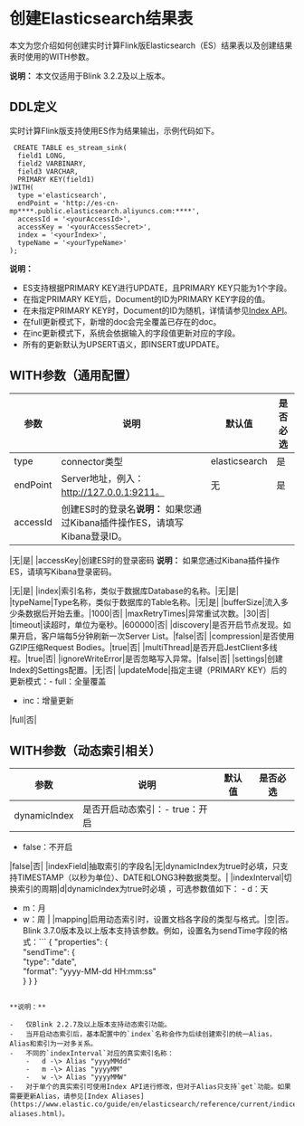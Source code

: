 # 创建Elasticsearch结果表

本文为您介绍如何创建实时计算Flink版Elasticsearch（ES）结果表以及创建结果表时使用的WITH参数。

**说明：** 本文仅适用于Blink 3.2.2及以上版本。

## DDL定义

实时计算Flink版支持使用ES作为结果输出，示例代码如下。

```
 CREATE TABLE es_stream_sink(
  field1 LONG,
  field2 VARBINARY,
  field3 VARCHAR,
  PRIMARY KEY(field1)
)WITH(
  type ='elasticsearch',
  endPoint = 'http://es-cn-mp****.public.elasticsearch.aliyuncs.com:****',
  accessId = '<yourAccessId>',
  accessKey = '<yourAccessSecret>',
  index = '<yourIndex>',
  typeName = '<yourTypeName>'
);
```

**说明：**

-   ES支持根据PRIMARY KEY进行UPDATE，且PRIMARY KEY只能为1个字段。
-   在指定PRIMARY KEY后，Document的ID为PRIMARY KEY字段的值。
-   在未指定PRIMARY KEY时，Document的ID为随机，详情请参见[Index API](https://www.elastic.co/guide/en/elasticsearch/reference/current/docs-index_.html)。
-   在full更新模式下，新增的doc会完全覆盖已存在的doc。
-   在inc更新模式下，系统会依据输入的字段值更新对应的字段。
-   所有的更新默认为UPSERT语义，即INSERT或UPDATE。

## WITH参数（通用配置）

|参数|说明|默认值|是否必选|
|--|--|---|----|
|type|connector类型|elasticsearch|是|
|endPoint|Server地址，例入：http://127.0.0.1:9211。|无|是|
|accessId|创建ES时的登录名**说明：** 如果您通过Kibana插件操作ES，请填写Kibana登录ID。

|无|是|
|accessKey|创建ES时的登录密码 **说明：** 如果您通过Kibana插件操作ES，请填写Kibana登录密码。

|无|是|
|index|索引名称，类似于数据库Database的名称。|无|是|
|typeName|Type名称，类似于数据库的Table名称。|无|是|
|bufferSize|流入多少条数据后开始去重。|1000|否|
|maxRetryTimes|异常重试次数。|30|否|
|timeout|读超时，单位为毫秒。|600000|否|
|discovery|是否开启节点发现。如果开启，客户端每5分钟刷新一次Server List。|false|否|
|compression|是否使用GZIP压缩Request Bodies。|true|否|
|multiThread|是否开启JestClient多线程。|true|否|
|ignoreWriteError|是否忽略写入异常。|false|否|
|settings|创建Index的Settings配置。|无|否|
|updateMode|指定主键（PRIMARY KEY）后的更新模式：-   full：全量覆盖
-   inc：增量更新

|full|否|

## WITH参数（动态索引相关）

|参数|说明|默认值|是否必选|
|--|--|---|----|
|dynamicIndex|是否开启动态索引：-   true：开启
-   false：不开启

|false|否|
|indexField|抽取索引的字段名|无|dynamicIndex为true时必填，只支持TIMESTAMP（以秒为单位）、DATE和LONG3种数据类型。|
|indexInterval|切换索引的周期|d|dynamicIndex为true时必填 ，可选参数值如下： -   d：天
-   m：月
-   w：周 |
|mapping|启用动态索引时，设置文档各字段的类型与格式。|空|否。Blink 3.7.0版本及以上版本支持该参数。例如，设置名为sendTime字段的格式：```
{
 "properties": {    
 "sendTime": {     
 "type":   "date",     
 "format": "yyyy-MM-dd HH:mm:ss"    
    }
  }
}
``` |

**说明：**

-   仅Blink 2.2.7及以上版本支持动态索引功能。
-   当开启动态索引后，基本配置中的`index`名称会作为后续创建索引的统一Alias，Alias和索引为一对多关系。
-   不同的`indexInterval`对应的真实索引名称：
    -   d -\> Alias "yyyyMMdd"
    -   m -\> Alias "yyyyMM"
    -   w -\> Alias "yyyyMMW"
-   对于单个的真实索引可使用Index API进行修改，但对于Alias只支持`get`功能。如果需要更新Alias，请参见[Index Aliases](https://www.elastic.co/guide/en/elasticsearch/reference/current/indices-aliases.html)。

